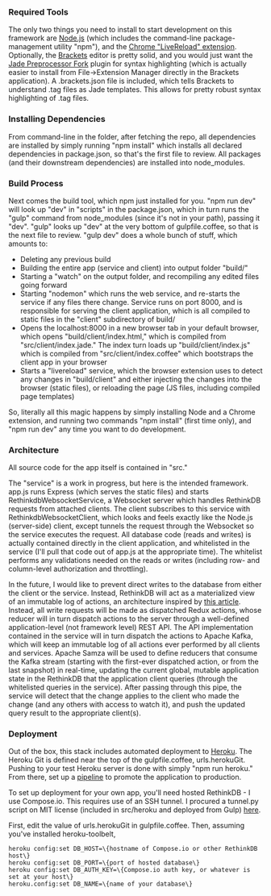 ### Required Tools

The only two things you need to install to start development on this framework are
[Node.js](https://nodejs.org/en/) (which includes the command-line package-management utility "npm"), and the [Chrome "LiveReload" extension](https://chrome.google.com/webstore/detail/livereload/jnihajbhpnppcggbcgedagnkighmdlei?hl=en).  Optionally, the [Brackets](http://brackets.io/) editor is pretty solid, and you would just want the [Jade Preprocessor Fork](https://github.com/joepie91/jade-brackets) plugin for syntax highlighting (which is actually easier to install from File->Extension Manager directly in the Brackets application).  A .brackets.json file is included, which tells Brackets to understand
.tag files as Jade templates.  This allows for pretty robust syntax highlighting of .tag files.

### Installing Dependencies

From command-line in the folder, after fetching the repo, all dependencies are installed by simply running "npm install" which installs all declared dependencies in package.json, so that's the first file to review.  All packages (and their downstream dependencies) are installed into node_modules.

### Build Process

Next comes the build tool, which npm just installed for you.  "npm run dev" will look up "dev" in "scripts" in the package.json, which in turn runs the "gulp" command from node_modules (since it's not in your path), passing it "dev".  "gulp" looks up "dev" at the very bottom of gulpfile.coffee, so that is the next file to review.  "gulp dev" does a whole bunch of stuff, which amounts to:

* Deleting any previous build
* Building the entire app (service and client) into output folder "build/"
* Starting a "watch" on the output folder, and recompiling any edited files going forward
* Starting "nodemon" which runs the web service, and re-starts the service if any files there change.  Service runs on port 8000, and is responsible for serving the client application, which is all compiled to static files in the "client" subdirectory of build/
* Opens the localhost:8000 in a new browser tab in your default browser, which opens "build/client/index.html," which is compiled from "src/client/index.jade."  The index turn loads up "build/client/index.js" which is compiled from "src/client/index.coffee" which bootstraps the client app in your browser
* Starts a "livereload" service, which the browser extension uses to detect any changes in "build/client" and either injecting the changes into the browser (static files), or reloading the page (JS files, including compiled page templates)

So, literally all this magic happens by simply installing Node and a Chrome extension, and running two commands "npm install" (first time only), and "npm run dev" any time you want to do development.

### Architecture

All source code for the app itself is contained in "src."

The "service" is a work in progress, but here is the intended framework. app.js runs Express (which serves the static files) and starts RethinkdbWebsocketService, a Websocket server which handles RethinkDB requests from attached clients.  The client subscribes to this service with RethinkdbWebsocketClient, which looks and feels exactly like the Node.js (server-side) client, except tunnels the request through the Websocket so the service executes the request.  All database code (reads and writes) is actually contained directly in the client application, and whitelisted in the service (I'll pull that code out of app.js at the appropriate time).  The whitelist performs any validations needed on the reads or writes (including row- and column-level authorization and throttling).

In the future, I would like to prevent direct writes to the database from either the client or the service.  Instead, RethinkDB will act as a materialized view of an immutable log of actions, an architecture inspired by [this article](http://www.confluent.io/blog/turning-the-database-inside-out-with-apache-samza/).  Instead, all write requests will be made as dispatched Redux actions, whose reducer will in turn dispatch actions to the server through a well-defined application-level (not framework level) REST API.  The API implementation contained in the service will in turn dispatch the actions to Apache Kafka, which will keep an immutable log of all actions ever performed by all clients and services. Apache Samza will be used to define reducers that consume the Kafka stream (starting with the first-ever dispatched action, or from the last snapshot) in real-time, updating the current global, mutable application state in the RethinkDB that the application client queries (through the whitelisted queries in the service). After passing through this pipe, the service will detect that the change applies to the client who made the change (and any others with access to watch it), and push the updated query result to the appropriate client(s).

### Deployment

Out of the box, this stack includes automated deployment to [Heroku](http://www.heroku.com).  The Heroku Git is defined near the top of the gulpfile.coffee, urls.herokuGit.  Pushing to your test Heroku server is done with simply "npm run heroku."  From there, set up a [pipeline](https://devcenter.heroku.com/articles/pipelines) to promote the application to production.

To set up deployment for your own app, you'll need hosted RethinkDB - I use
Compose.io.  This requires use of an SSH tunnel.  I procured a tunnel.py
script on MIT license (included in src/heroku and deployed from Gulp)
[here](https://github.com/fanout/leaderboard/blob/master/tunnel.py).

First, edit the value of urls.herokuGit in gulpfile.coffee.  Then, assuming
you've installed heroku-toolbelt,

    heroku config:set DB_HOST=\{hostname of Compose.io or other RethinkDB host\}
    heroku config:set DB_PORT=\{port of hosted database\}
    heroku config:set DB_AUTH_KEY=\{Compose.io auth key, or whatever is set at your host\}
    heroku.config:set DB_NAME=\{name of your database\}
